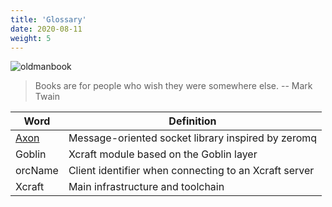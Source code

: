 ```yaml
---
title: 'Glossary'
date: 2020-08-11
weight: 5
---
```


![oldmanbook](/img/oldmanbook.svg?width=200px)

> Books are for people who wish they were somewhere else. -- Mark Twain

| Word      | Definition                                            |
| --------- | ----------------------------------------------------- |
| [Axon][1] | Message-oriented socket library inspired by zeromq    |
| Goblin    | Xcraft module based on the Goblin layer               |
| orcName   | Client identifier when connecting to an Xcraft server |
| Xcraft    | Main infrastructure and toolchain                     |

[1]: https://github.com/Xcraft-Inc/axon
